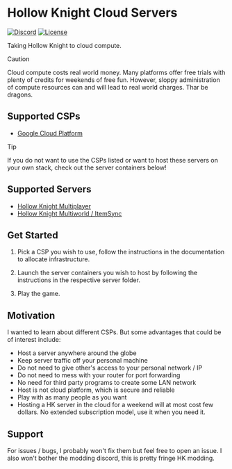 # Hollow Knight Cloud Servers

[![Discord](https://img.shields.io/discord/879125729936298015.svg?logo=discord&logoColor=white&logoWidth=20&labelColor=7289DA&label=Discord&color=17cf48)](https://discord.gg/F6Y5TeFQ8j) [![License](https://img.shields.io/badge/license-MIT-green)](./LICENSE)

Taking Hollow Knight to cloud compute.

> [!CAUTION]
> Cloud compute costs real world money. Many platforms offer free trials with plenty of credits for weekends of free fun. However, sloppy administration of compute resources can and will lead to real world charges. Thar be dragons.


## Supported CSPs

- [Google Cloud Platform](gcp)

> [!TIP]
> If you do not want to use the CSPs listed or want to host these servers on your own stack, check out the server containers below!

## Supported Servers

- [Hollow Knight Multiplayer](docker/hkmp)
- [Hollow Knight Multiworld / ItemSync](docker/hkmw)

## Get Started

1. Pick a CSP you wish to use, follow the instructions in the documentation to allocate infrastructure.

2. Launch the server containers you wish to host by following the instructions in the respective server folder.

3. Play the game.

## Motivation

I wanted to learn about different CSPs.
But some advantages that could be of interest include:

- Host a server anywhere around the globe
- Keep server traffic off your personal machine
- Do not need to give other's access to your personal network / IP
- Do not need to mess with your router for port forwarding
- No need for third party programs to create some LAN network
- Host is not cloud platform, which is secure and reliable
- Play with as many people as you want
- Hosting a HK server in the cloud for a weekend will at most cost few dollars. No extended subscription model, use it when you need it.

## Support

For issues / bugs, I probably won't fix them but feel free to open an issue.
I also won't bother the modding discord, this is pretty fringe HK modding.